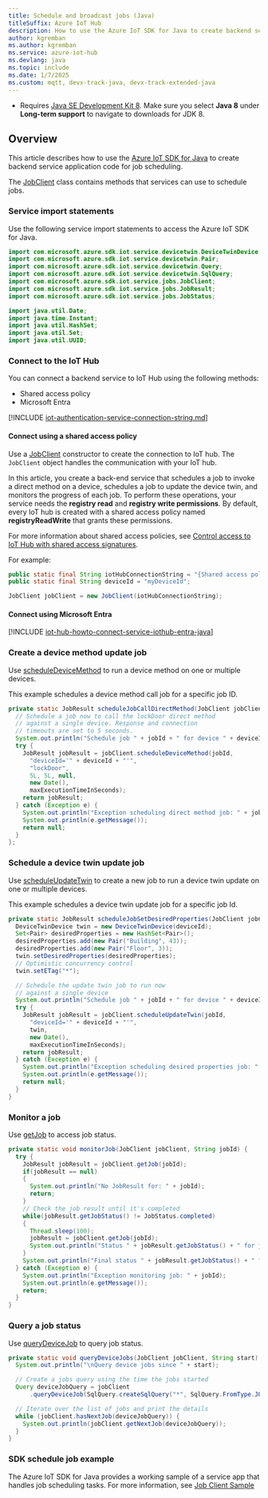 ```yaml
---
title: Schedule and broadcast jobs (Java)
titleSuffix: Azure IoT Hub
description: How to use the Azure IoT SDK for Java to create backend service application code for job scheduling.
author: kgremban
ms.author: kgremban
ms.service: azure-iot-hub
ms.devlang: java
ms.topic: include
ms.date: 1/7/2025
ms.custom: mqtt, devx-track-java, devx-track-extended-java
---
```


  * Requires [Java SE Development Kit 8](/azure/developer/java/fundamentals/). Make sure you select **Java 8** under **Long-term support** to navigate to downloads for JDK 8.

## Overview

This article describes how to use the [Azure IoT SDK for Java](https://github.com/Azure/azure-iot-sdk-java) to create backend service application code for job scheduling.

The [JobClient](/java/api/com.microsoft.azure.sdk.iot.service.jobs.jobclient) class contains methods that services can use to schedule jobs.

### Service import statements

Use the following service import statements to access the Azure IoT SDK for Java.

```java
import com.microsoft.azure.sdk.iot.service.devicetwin.DeviceTwinDevice;
import com.microsoft.azure.sdk.iot.service.devicetwin.Pair;
import com.microsoft.azure.sdk.iot.service.devicetwin.Query;
import com.microsoft.azure.sdk.iot.service.devicetwin.SqlQuery;
import com.microsoft.azure.sdk.iot.service.jobs.JobClient;
import com.microsoft.azure.sdk.iot.service.jobs.JobResult;
import com.microsoft.azure.sdk.iot.service.jobs.JobStatus;

import java.util.Date;
import java.time.Instant;
import java.util.HashSet;
import java.util.Set;
import java.util.UUID;
```

### Connect to the IoT Hub

You can connect a backend service to IoT Hub using the following methods:

* Shared access policy
* Microsoft Entra

[!INCLUDE [iot-authentication-service-connection-string.md](iot-authentication-service-connection-string.md)]

#### Connect using a shared access policy

Use a [JobClient](/java/api/com.microsoft.azure.sdk.iot.service.jobs.jobclient) constructor to create the connection to IoT hub. The `JobClient` object handles the communication with your IoT hub.

In this article, you create a back-end service that schedules a job to invoke a direct method on a device, schedules a job to update the device twin, and monitors the progress of each job. To perform these operations, your service needs the **registry read** and **registry write permissions**. By default, every IoT hub is created with a shared access policy named **registryReadWrite** that grants these permissions.

For more information about shared access policies, see [Control access to IoT Hub with shared access signatures](/azure/iot-hub/authenticate-authorize-sas).

For example:

```java
public static final String iotHubConnectionString = "{Shared access policy connection string}";
public static final String deviceId = "myDeviceId";

JobClient jobClient = new JobClient(iotHubConnectionString);
```

#### Connect using Microsoft Entra

[!INCLUDE [iot-hub-howto-connect-service-iothub-entra-java](iot-hub-howto-connect-service-iothub-entra-java.md)]

### Create a device method update job

Use [scheduleDeviceMethod](/java/api/com.microsoft.azure.sdk.iot.service.jobs.jobclient?#com-microsoft-azure-sdk-iot-service-jobs-jobclient-scheduledevicemethod(java-lang-string-java-lang-string-java-lang-string-java-lang-long-java-lang-long-java-lang-object-java-util-date-long)) to run a device method on one or multiple devices.

This example schedules a device method call job for a specific job ID.

```java
private static JobResult scheduleJobCallDirectMethod(JobClient jobClient, String jobId) {
  // Schedule a job now to call the lockDoor direct method
  // against a single device. Response and connection
  // timeouts are set to 5 seconds.
  System.out.println("Schedule job " + jobId + " for device " + deviceId);
  try {
    JobResult jobResult = jobClient.scheduleDeviceMethod(jobId,
      "deviceId='" + deviceId + "'",
      "lockDoor",
      5L, 5L, null,
      new Date(),
      maxExecutionTimeInSeconds);
    return jobResult;
  } catch (Exception e) {
    System.out.println("Exception scheduling direct method job: " + jobId);
    System.out.println(e.getMessage());
    return null;
  }
};
```

### Schedule a device twin update job

Use [scheduleUpdateTwin](/java/api/com.microsoft.azure.sdk.iot.service.jobs.jobclient?#com-microsoft-azure-sdk-iot-service-jobs-jobclient-scheduleupdatetwin(java-lang-string-java-lang-string-com-microsoft-azure-sdk-iot-service-devicetwin-devicetwindevice-java-util-date-long)) to create a new job to run a device twin update on one or multiple devices.

This example schedules a device twin update job for a specific job Id.

```java
private static JobResult scheduleJobSetDesiredProperties(JobClient jobClient, String jobId) {
  DeviceTwinDevice twin = new DeviceTwinDevice(deviceId);
  Set<Pair> desiredProperties = new HashSet<Pair>();
  desiredProperties.add(new Pair("Building", 43));
  desiredProperties.add(new Pair("Floor", 3));
  twin.setDesiredProperties(desiredProperties);
  // Optimistic concurrency control
  twin.setETag("*");

  // Schedule the update twin job to run now
  // against a single device
  System.out.println("Schedule job " + jobId + " for device " + deviceId);
  try {
    JobResult jobResult = jobClient.scheduleUpdateTwin(jobId, 
      "deviceId='" + deviceId + "'",
      twin,
      new Date(),
      maxExecutionTimeInSeconds);
    return jobResult;
  } catch (Exception e) {
    System.out.println("Exception scheduling desired properties job: " + jobId);
    System.out.println(e.getMessage());
    return null;
  }
}
```

### Monitor a job

Use [getJob](/java/api/com.microsoft.azure.sdk.iot.service.jobs.jobclient?#com-microsoft-azure-sdk-iot-service-jobs-jobclient-getjob(java-lang-string)) to access job status.

```java
private static void monitorJob(JobClient jobClient, String jobId) {
  try {
    JobResult jobResult = jobClient.getJob(jobId);
    if(jobResult == null)
    {
      System.out.println("No JobResult for: " + jobId);
      return;
    }
    // Check the job result until it's completed
    while(jobResult.getJobStatus() != JobStatus.completed)
    {
      Thread.sleep(100);
      jobResult = jobClient.getJob(jobId);
      System.out.println("Status " + jobResult.getJobStatus() + " for job " + jobId);
    }
    System.out.println("Final status " + jobResult.getJobStatus() + " for job " + jobId);
  } catch (Exception e) {
    System.out.println("Exception monitoring job: " + jobId);
    System.out.println(e.getMessage());
    return;
  }
}
```

### Query a job status

Use [queryDeviceJob](/java/api/com.microsoft.azure.sdk.iot.service.jobs.jobclient?#com-microsoft-azure-sdk-iot-service-jobs-jobclient-querydevicejob(java-lang-string)) to query job status.

```java
private static void queryDeviceJobs(JobClient jobClient, String start) throws Exception {
  System.out.println("\nQuery device jobs since " + start);

  // Create a jobs query using the time the jobs started
  Query deviceJobQuery = jobClient
      .queryDeviceJob(SqlQuery.createSqlQuery("*", SqlQuery.FromType.JOBS, "devices.jobs.startTimeUtc > '" + start + "'", null).getQuery());

  // Iterate over the list of jobs and print the details
  while (jobClient.hasNextJob(deviceJobQuery)) {
    System.out.println(jobClient.getNextJob(deviceJobQuery));
  }
}
```

### SDK schedule job example

The Azure IoT SDK for Java provides a working sample of a service app that handles job scheduling tasks. For more information, see [Job Client Sample](https://github.com/Azure/azure-iot-service-sdk-java/blob/main/service/iot-service-samples/job-client-sample/src/main/java/samples/com/microsoft/azure/sdk/iot/JobClientSample.java)
